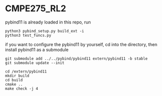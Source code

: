# CMPE275_RL2

pybind11 is already loaded in this repo, run

```
python3 pybind_setup.py build_ext -i
python3 test_funcs.py
```

if you want to configure the pybind11 by yourself, cd into the directory, then install pybind11 as a submodule

```
git submodule add ../../pybind/pybind11 extern/pybind11 -b stable
git submodule update --init
```

```
cd /extern/pybind11
mkdir build
cd build
cmake ..
make check -j 4
```
